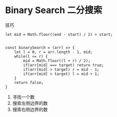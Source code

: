 # Binary Search 二分搜索

技巧

```
let mid = Math.floor((end - start) / 2) + start;


const binarySearch = (arr) => {
    let l = 0, r = arr.length - 1, mid;
    while(l <= r) {
        mid = Math.floor((l + r) / 2);
        if(arr[mid] === target) return true;
        if(arr[mid] > target) r = mid - 1;
        if(arr[mid] < target) l = mid + 1;
    }
    return false;
}

```

1. 寻找一个数
2. 搜索左侧边界的数
3. 搜索右侧边界的数 